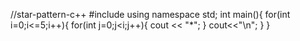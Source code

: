 //star-pattern-c++
#include <iostream>
using namespace std;
int main(){
for(int i=0;i<=5;i++){
    for(int j=0;j<i;j++){
        cout << "*";
    }
    cout<<"\n";
}
}

